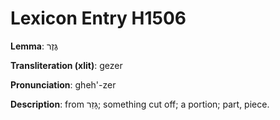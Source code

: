# Lexicon Entry H1506

**Lemma**: גֶּזֶר

**Transliteration (xlit)**: gezer

**Pronunciation**: gheh'-zer

**Description**:
from גָּזַר; something cut off; a portion; part, piece.
